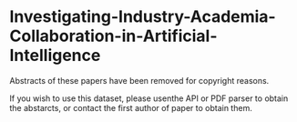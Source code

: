 # Investigating-Industry-Academia-Collaboration-in-Artificial-Intelligence

Abstracts of these papers have been removed for copyright reasons.

If you wish to use this dataset, please usenthe API or PDF parser to obtain the abstarcts, or contact the first author of paper to obtain them.
